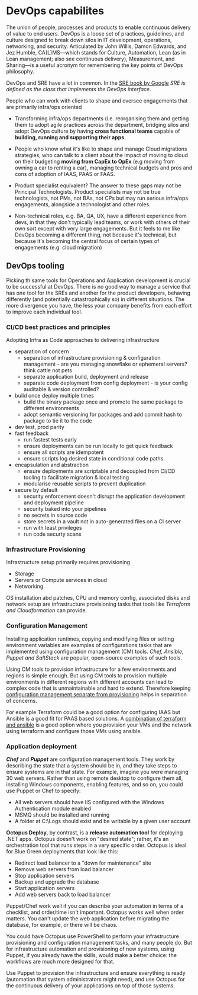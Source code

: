 # DevOps capabilites

The union of people, processes and products to enable continuous delivery of value to end users. DevOps is a loose set of practices, guidelines, and culture designed to break down silos in IT development, operations, networking, and security. Articulated by John Willis, Damon Edwards, and Jez Humble, CA(L)MS—which stands for Culture, Automation, Lean (as in Lean management; also see continuous delivery), Measurement, and Sharing—is a useful acronym for remembering the key points of DevOps philosophy. 

DevOps and SRE have a lot in common. In the [SRE book by Google](https://sre.google/workbook/how-sre-relates/) *SRE is defined as the class that implements the DevOps interface*.

People who can work with clients to shape and oversee engagements that are primarily infra/ops oriented

* Transforming infra/ops departments (i.e. reorganising them and getting them to adopt agile practices across the department, bridging silos and adopt DevOps culture by having **cross functional teams** capable of **building, running and supporting their apps**.

* People who know what it's like to shape and manage Cloud migrations strategies, who can talk to a client about the impact of moving to cloud on their budgeting **moving from CapEx to OpEx** (e.g moving from owning a car to renting a car), managing technical budgets and pros and cons of adoption of IAAS, PAAS or FAAS.

* Product specialist equivalent? The answer to these gaps may not be Principal Technologists. Product specialists may not be true technologists, not PMs, not BAs, not CPs but may run serious infra/ops engagements, alongside a technologist and other roles.

* Non-technical roles, e.g. BA, QA, UX, have a different experience from devs, in that they don't typically lead teams, or work with others of their own sort except with very large engagements. But it feels to me like DevOps becoming a different thing, not because it's technical, but because it's becoming the central focus of certain types of engagements (e.g. cloud migration)

## DevOps tooling

Picking th same tools for Operations and Application development is crucial to be successful at DevOps. There is no good way to manage a service that has one tool for the SREs and another for the product developers, behaving differently (and potentially catastrophically so) in different situations. The more divergence you have, the less your company benefits from each effort to improve each individual tool.

### CI/CD best practices and principles

Adopting Infra as Code approaches to delivering infrastructure

* separation of concern
    * separation of infrastructure provisioning & configuration management - are you managing snowflake or ephemeral servers? think cattle not pets
    * separate application build, deployment and release
    * separate code deployment from config deployment - is your config auditable & version controlled?
* build once deploy multiple times
    * build the binary package once and promote the same package to different environments
    * adopt semantic versioning for packages and add commit hash to package to tie it to the code
* dev test, prod parity
* fast feedback
    * run fastest tests early
    * ensure deployments can be run locally to get quick feedback
    * ensure all scripts are idempotent
    * ensure scripts log desired state in conditional code paths
* encapsulation and abstraction
   * ensure deployments are scriptable and decoupled from CI/CD tooling to facilitate migration & local testing
   * modularise reusable scripts to prevent duplication
* secure by default
    * security enforcement doesn't disrupt the application development and deployment pipeline
    * security baked into your pipelines
    * no secrets in source code
    * store secrets in a vault not in auto-generated files on a CI server
    * run with least privileges
    * run code securty scans

### Infrastructure Provisioning

Infrastructure setup primarily requires provisioning

* Storage
* Servers or Compute services in cloud
* Networking

OS installation abd patches, CPU and memory config, associated disks and network setup are infrastructure provisioning tasks that tools like *Terraform and Cloudformation* can provide.

### Configuration Management

Installing application runtimes, copying and modifying files or setting environment variables are examples of configurations tasks that are implemented using configuration management (CM) tools. *Chef, Ansible, Puppet and SaltStack* are popular, open-source examples of such tools.

Using CM tools to provision infrastructure for a few environments and regions is simple enough. But using CM tools to provision multiple environments in different regions with different accounts can lead to complex code that is unmaintainable and hard to extend. Therefore keeping [configuration management separate from provisioning](https://www.thoughtworks.com/insights/blog/why-configuration-management-and-provisioning-are-different) helps in separation of concerns.

For example Terraform could be a good option for configuring IAAS but Ansible is a good fit for PAAS based solutions. A [combination of terraform and ansible](https://www.reddit.com/r/devops/comments/8co4pr/ansible_and_terraform) is a good option where you provision your VMs and the network using terraform and configure those VMs using ansible.

### Application deployment

***Chef*** and ***Puppet*** are configuration management tools. They work by describing the state that a system should be in, and they take steps to ensure systems are in that state. For example, imagine you were managing 30 web servers. Rather than using remote desktop to configure them all, installing Windows components, enabling features, and so on, you could use Puppet or Chef to specify:

* All web servers should have IIS configured with the Windows Authentication module enabled
* MSMQ should be installed and running
* A folder at C:\Logs should exist and be writable by a given user account

**Octopus Deploy**, by contrast, is a **release automation tool** for deploying .NET apps. Octopus doesn't work on "desired state"; rather, it's an orchestration tool that runs steps in a very specific order. Octopus is ideal for Blue Green deployments that look like this:

* Redirect load balancer to a "down for maintenance" site
* Remove web servers from load balancer
* Stop application servers
* Backup and upgrade the database
* Start application servers
* Add web servers back to load balancer

Puppet/Chef work well if you can describe your automation in terms of a checklist, and order/time isn't important. Octopus works well when order matters. You can't update the web application before migrating the database, for example, or there will be chaos.

You could have Octopus use PowerShell to perform your infrastructure provisioning and configuration management tasks, and many people do. But for infrastructure automation and provisioning of new systems, using Puppet, if you already have the skills, would make a better choice: the workflows are much more designed for that.

Use Puppet to provision the infrastructure and ensure everything is ready (automation that system administrators might need), and use Octopus for the continuous delivery of your applications on top of those systems.
